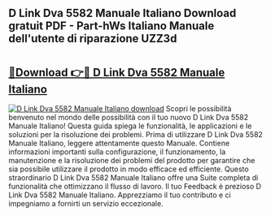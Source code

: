 ## D Link Dva 5582 Manuale Italiano Download gratuit PDF - Part-hWs Italiano Manuale dell'utente di riparazione UZZ3d

# <h2><a href="http://dffacl.blite.top/?on=D+Link+Dva+5582+Manuale+Italiano">🔗Download 👉🔴 D Link Dva 5582 Manuale Italiano</a></h2>

[![D Link Dva 5582 Manuale Italiano download](https://i.imgur.com/lujVjoI.png)](http://dffacl.blite.top/?on=D+Link+Dva+5582+Manuale+Italiano)
Scopri le possibilità benvenuto nel mondo delle possibilità con il tuo nuovo D Link Dva 5582 Manuale Italiano! Questa guida spiega le funzionalità, le applicazioni e le soluzioni per la risoluzione dei problemi. Prima di utilizzare D Link Dva 5582 Manuale Italiano, leggere attentamente questo Manuale. Contiene informazioni importanti sulla configurazione, il funzionamento, la manutenzione e la risoluzione dei problemi del prodotto per garantire che sia possibile utilizzare il prodotto in modo efficace ed efficiente. Questo straordinario D Link Dva 5582 Manuale Italiano offre una Suite completa di funzionalità che ottimizzano il flusso di lavoro. Il tuo Feedback è prezioso D Link Dva 5582 Manuale Italiano. Apprezziamo il tuo contributo e ci impegniamo a fornirti un servizio eccezionale.

